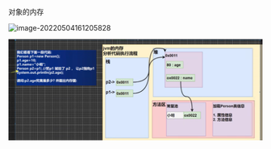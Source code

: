 对象的内存

![image-20220504161205828](C:\Users\fantasy\AppData\Roaming\Typora\typora-user-images\image-20220504161205828.png)

![image-20220504165619412](../pic/对象的内存/image-20220504165619412.png)